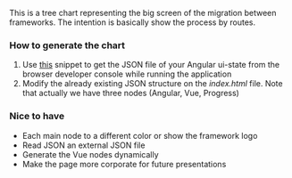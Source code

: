 This is a tree chart representing the big screen of the migration between frameworks. The intention is basically show the process by routes.

### How to generate the chart
1. Use [this](https://gist.github.com/epartipilo/eb112349ded169b309b55182b968004b) snippet to get the JSON file of your Angular ui-state from the browser developer console while running the application
1. Modify the already existing JSON structure on the _index.html_ file. Note that actually we have three nodes (Angular, Vue, Progress)  

### Nice to have

- Each main node to a different color or show the framework logo
- Read JSON an external JSON file
- Generate the Vue nodes dynamically
- Make the page more corporate for future presentations



